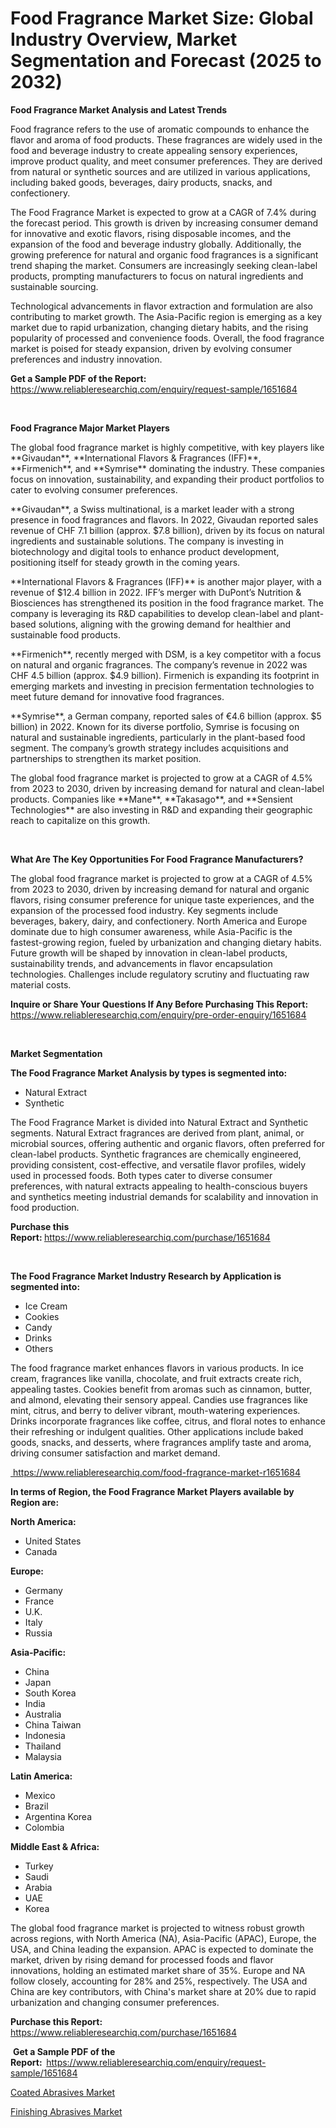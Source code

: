 <p><h1>Food Fragrance Market Size: Global Industry Overview, Market Segmentation and Forecast (2025 to 2032)</h1></p><p><strong>Food Fragrance Market Analysis and Latest Trends</strong></p>
<p><p>Food fragrance refers to the use of aromatic compounds to enhance the flavor and aroma of food products. These fragrances are widely used in the food and beverage industry to create appealing sensory experiences, improve product quality, and meet consumer preferences. They are derived from natural or synthetic sources and are utilized in various applications, including baked goods, beverages, dairy products, snacks, and confectionery.</p><p>The Food Fragrance Market is expected to grow at a CAGR of 7.4% during the forecast period. This growth is driven by increasing consumer demand for innovative and exotic flavors, rising disposable incomes, and the expansion of the food and beverage industry globally. Additionally, the growing preference for natural and organic food fragrances is a significant trend shaping the market. Consumers are increasingly seeking clean-label products, prompting manufacturers to focus on natural ingredients and sustainable sourcing.</p><p>Technological advancements in flavor extraction and formulation are also contributing to market growth. The Asia-Pacific region is emerging as a key market due to rapid urbanization, changing dietary habits, and the rising popularity of processed and convenience foods. Overall, the food fragrance market is poised for steady expansion, driven by evolving consumer preferences and industry innovation.</p></p>
<p><strong>Get a Sample PDF of the Report:&nbsp;</strong> <a href="https://www.reliableresearchiq.com/enquiry/request-sample/1651684?utm_campaign=1123&utm_medium=2&utm_source=Github&utm_content=ia&utm_term=25012025&utm_id=food-fragrance">https://www.reliableresearchiq.com/enquiry/request-sample/1651684</a></p>
<p>&nbsp;</p>
<p><strong>Food Fragrance Major Market Players</strong></p>
<p><p>The global food fragrance market is highly competitive, with key players like **Givaudan**, **International Flavors & Fragrances (IFF)**, **Firmenich**, and **Symrise** dominating the industry. These companies focus on innovation, sustainability, and expanding their product portfolios to cater to evolving consumer preferences.</p><p>**Givaudan**, a Swiss multinational, is a market leader with a strong presence in food fragrances and flavors. In 2022, Givaudan reported sales revenue of CHF 7.1 billion (approx. $7.8 billion), driven by its focus on natural ingredients and sustainable solutions. The company is investing in biotechnology and digital tools to enhance product development, positioning itself for steady growth in the coming years.</p><p>**International Flavors & Fragrances (IFF)** is another major player, with a revenue of $12.4 billion in 2022. IFF’s merger with DuPont’s Nutrition & Biosciences has strengthened its position in the food fragrance market. The company is leveraging its R&D capabilities to develop clean-label and plant-based solutions, aligning with the growing demand for healthier and sustainable food products.</p><p>**Firmenich**, recently merged with DSM, is a key competitor with a focus on natural and organic fragrances. The company’s revenue in 2022 was CHF 4.5 billion (approx. $4.9 billion). Firmenich is expanding its footprint in emerging markets and investing in precision fermentation technologies to meet future demand for innovative food fragrances.</p><p>**Symrise**, a German company, reported sales of €4.6 billion (approx. $5 billion) in 2022. Known for its diverse portfolio, Symrise is focusing on natural and sustainable ingredients, particularly in the plant-based food segment. The company’s growth strategy includes acquisitions and partnerships to strengthen its market position.</p><p>The global food fragrance market is projected to grow at a CAGR of 4.5% from 2023 to 2030, driven by increasing demand for natural and clean-label products. Companies like **Mane**, **Takasago**, and **Sensient Technologies** are also investing in R&D and expanding their geographic reach to capitalize on this growth.</p></p>
<p>&nbsp;</p>
<p><strong>What Are The Key Opportunities For Food Fragrance Manufacturers?</strong></p>
<p><p>The global food fragrance market is projected to grow at a CAGR of 4.5% from 2023 to 2030, driven by increasing demand for natural and organic flavors, rising consumer preference for unique taste experiences, and the expansion of the processed food industry. Key segments include beverages, bakery, dairy, and confectionery. North America and Europe dominate due to high consumer awareness, while Asia-Pacific is the fastest-growing region, fueled by urbanization and changing dietary habits. Future growth will be shaped by innovation in clean-label products, sustainability trends, and advancements in flavor encapsulation technologies. Challenges include regulatory scrutiny and fluctuating raw material costs.</p></p>
<p><strong>Inquire or Share Your Questions If Any Before Purchasing This Report:</strong> <a href="https://www.reliableresearchiq.com/enquiry/pre-order-enquiry/1651684?utm_campaign=1123&utm_medium=2&utm_source=Github&utm_content=ia&utm_term=25012025&utm_id=food-fragrance">https://www.reliableresearchiq.com/enquiry/pre-order-enquiry/1651684</a></p>
<p>&nbsp;</p>
<p><strong>Market Segmentation</strong></p>
<p><strong>The Food Fragrance Market Analysis by types is segmented into:</strong></p>
<p><ul><li>Natural Extract</li><li>Synthetic</li></ul></p>
<p><p>The Food Fragrance Market is divided into Natural Extract and Synthetic segments. Natural Extract fragrances are derived from plant, animal, or microbial sources, offering authentic and organic flavors, often preferred for clean-label products. Synthetic fragrances are chemically engineered, providing consistent, cost-effective, and versatile flavor profiles, widely used in processed foods. Both types cater to diverse consumer preferences, with natural extracts appealing to health-conscious buyers and synthetics meeting industrial demands for scalability and innovation in food production.</p></p>
<p><strong>Purchase this Report:&nbsp;</strong><a href="https://www.reliableresearchiq.com/purchase/1651684?utm_campaign=1123&utm_medium=2&utm_source=Github&utm_content=ia&utm_term=25012025&utm_id=food-fragrance">https://www.reliableresearchiq.com/purchase/1651684</a></p>
<p>&nbsp;</p>
<p><strong>The Food Fragrance Market Industry Research by Application is segmented into:</strong></p>
<p><ul><li>Ice Cream</li><li>Cookies</li><li>Candy</li><li>Drinks</li><li>Others</li></ul></p>
<p><p>The food fragrance market enhances flavors in various products. In ice cream, fragrances like vanilla, chocolate, and fruit extracts create rich, appealing tastes. Cookies benefit from aromas such as cinnamon, butter, and almond, elevating their sensory appeal. Candies use fragrances like mint, citrus, and berry to deliver vibrant, mouth-watering experiences. Drinks incorporate fragrances like coffee, citrus, and floral notes to enhance their refreshing or indulgent qualities. Other applications include baked goods, snacks, and desserts, where fragrances amplify taste and aroma, driving consumer satisfaction and market demand.</p></p>
<p><a href="https://www.reliableresearchiq.com/food-fragrance-market-r1651684?utm_campaign=1123&utm_medium=2&utm_source=Github&utm_content=ia&utm_term=25012025&utm_id=food-fragrance">&nbsp;https://www.reliableresearchiq.com/food-fragrance-market-r1651684</a></p>
<p><strong>In terms of Region, the Food Fragrance Market Players available by Region are:</strong></p>
<p>
    <p> <strong> North America: </strong>
        <ul>
            <li>United States</li>
            <li>Canada</li>
        </ul>
        </p> 
    <p> <strong> Europe: </strong>
        <ul>
            <li>Germany</li>
            <li>France</li>
            <li>U.K.</li>
            <li>Italy</li>
            <li>Russia</li>
        </ul>
        </p> 
    <p> <strong> Asia-Pacific: </strong>
        <ul>
            <li>China</li>
            <li>Japan</li>
            <li>South Korea</li>
            <li>India</li>
            <li>Australia</li>
            <li>China Taiwan</li>
            <li>Indonesia</li>
            <li>Thailand</li>
            <li>Malaysia</li>
        </ul>
        </p> 
    <p> <strong> Latin America: </strong>
        <ul>
            <li>Mexico</li>
            <li>Brazil</li>
            <li>Argentina Korea</li>
            <li>Colombia</li>
        </ul>
        </p> 
    <p> <strong> Middle East & Africa: </strong>
        <ul>
            <li>Turkey</li>
            <li>Saudi</li>
            <li>Arabia</li>
            <li>UAE</li>
            <li>Korea</li>
        </ul>
    </p>
    </p>
<p><p>The global food fragrance market is projected to witness robust growth across regions, with North America (NA), Asia-Pacific (APAC), Europe, the USA, and China leading the expansion. APAC is expected to dominate the market, driven by rising demand for processed foods and flavor innovations, holding an estimated market share of 35%. Europe and NA follow closely, accounting for 28% and 25%, respectively. The USA and China are key contributors, with China's market share at 20% due to rapid urbanization and changing consumer preferences.</p></p>
<p><strong>Purchase this Report: </strong><a href="https://www.reliableresearchiq.com/purchase/1651684?utm_campaign=1123&utm_medium=2&utm_source=Github&utm_content=ia&utm_term=25012025&utm_id=food-fragrance">https://www.reliableresearchiq.com/purchase/1651684</a></p>
<p>&nbsp;<strong>Get a Sample PDF of the Report:&nbsp;&nbsp;</strong><a href="https://www.reliableresearchiq.com/enquiry/request-sample/1651684?utm_campaign=1123&utm_medium=2&utm_source=Github&utm_content=ia&utm_term=25012025&utm_id=food-fragrance">https://www.reliableresearchiq.com/enquiry/request-sample/1651684</a></p>
<p><strong></strong></p>
<p><p><a href="https://github.com/beroxiluwaya/Market-Research-Report-List-1/blob/main/coated-abrasives-market.md?utm_campaign=1123&utm_medium=2&utm_source=Github&utm_content=ia&utm_term=25012025&utm_id=food-fragrance">Coated Abrasives Market</a></p><p><a href="https://github.com/genayziben/Market-Research-Report-List-1/blob/main/finishing-abrasives-market.md?utm_campaign=1123&utm_medium=2&utm_source=Github&utm_content=ia&utm_term=25012025&utm_id=food-fragrance">Finishing Abrasives Market</a></p></p>